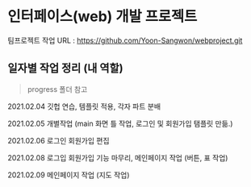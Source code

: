 # 인터페이스(web) 개발 프로젝트

팀프로젝트 작업 URL : https://github.com/Yoon-Sangwon/webproject.git



## 일자별 작업 정리 (내 역할) 

>  progress 폴더 참고

2021.02.04 깃헙 연습, 템플릿 적용, 각자 파트 분배

2021.02.05 개별작업 (main 화면 틀 작업, 로그인 및 회원가입 탬플릿 만듦.)

2021.02.06 로그인 회원가입 편집

2021.02.08 로그입 회원가입 기능 마무리, 메인페이지 작업 (버튼, 표 작업)

2021.02.09 메인페이지 작업 (지도 작업)